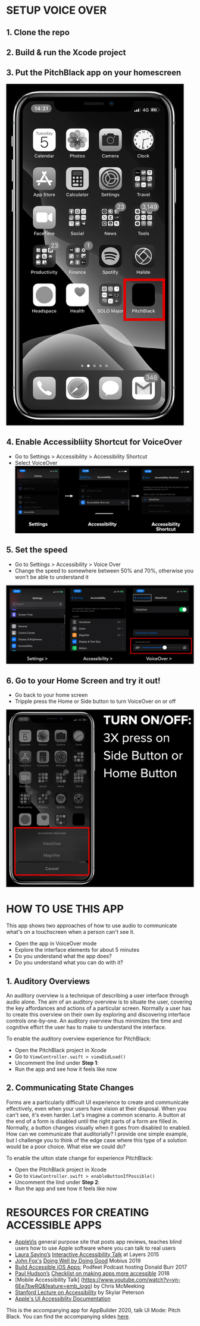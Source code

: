 # SETUP VOICE OVER

## 1. Clone the repo

## 2. Build & run the Xcode project

## 3. Put the PitchBlack app on your homescreen 
![homescreen img](Img/homescreen.png)

## 4. Enable Accessibliity Shortcut for VoiceOver

* Go to Settings > Accessibility > Accessibility Shortcut
* Select VoiceOver
![accessibility shortcut img](Img/accessibilityShortcut.png)

## 5. Set the speed

* Go to Settings > Accessibility > Voice Over
* Change the speed to somewhere between 50% and 70%, otherwise you won't be able to understand it

![speed img](Img/speed.png)

## 6. Go to your Home Screen and try it out!
* Go back to your home screen
* Tripple press the Home or Side button to turn VoiceOver on or off

![vo shortcut img](Img/voShortcut.png)

# HOW TO USE THIS APP 

This app shows two approaches of how to use audio to communicate what's on a touchscreen when a person can't see it.

* Open the app in VoiceOver mode
* Explore the interface elements for about 5 minutes
* Do you understand what the app does?
* Do you understand what you can do with it?

## 1. Auditory Overviews

An auditory overview is a technique of describing a user interface through audio alone. The aim of an auditory overview is to situate the user, covering the key affordances and actions of a particular screen. Normally a user has to create this overview on their own by exploring and discovering interface controls one-by-one. An auditory overview thus minimizes the time and cognitive effort the user has to make to understand the interface.

To enable the auditory overview experience for PitchBlack:

* Open the PitchBlack project in Xcode
* Go to `ViewController.swift > viewDidLoad()`
* Uncomment the lind under **Step 1**:
* Run the app and see how it feels like now 

## 2. Communicating State Changes

Forms are a particularly difficult UI experience to create and communicate effectively, even when your users have vision at their disposal. When you can't see, it's even harder. Let's imagine a common scenario. A button at the end of a form is disabled until the right parts of a form are filled in. Normally, a button changes visually when it goes from disabled to enabled. How can we communicate that auditorially? I provide one simple example, but I challenge you to think of the edge case where this type of a solution would be a poor choice. What else we could do?

To enable the utton state change for experience PitchBlack:

* Open the PitchBlack project in Xcode
* Go to `ViewController.swift > enableButtonIfPossible()`
* Uncomment the lind under **Step 2**:
* Run the app and see how it feels like now 

# RESOURCES FOR CREATING ACCESSIBLE APPS

* [AppleVis](https://www.applevis.com/) general purpose site that posts app reviews, teaches blind users how to use Apple software where you can talk to real users
* [Laura Savino’s](https://twitter.com/savinola) [Interactive Accessibility Talk](https://vimeo.com/151277877) at Layers 2015
* [John Fox's](https://twitter.com/djembe?lang=en) [Doing Well by Doing Good](https://youtu.be/XfVkNXgT1jE) Mobius 2019 
* [Build Accessible iOS Apps](https://www.podfeet.com/blog/tutorials-5/build-accessible-ios-apps/); Podfeet Podcast hosting Donald Burr 2017
* [Paul Hudson’s](https://twitter.com/twostraws) [Checklist on making apps more accessible](https://www.hackingwithswift.com/articles/91/checklist-how-to-make-your-ios-app-more-accessible) 2018
* [Mobile Accessibility Talk] (https://www.youtube.com/watch?v=yn-6Ee7bwRQ&feature=emb_logo) by Chris McMeeking
* [Stanford Lecture on Accessibility](https://www.youtube.com/watch?v=NOzXRBom7bw) by Skylar Peterson
* [Apple's UI Accessiblity Documentation](https://developer.apple.com/documentation/uikit/accessibility/uiaccessibility)

This is the accompanying app for AppBuilder 2020, talk UI Mode: Pitch Black.
You can find the accompanying slides [here](https://www.slideshare.net/LeaMaroltSonnenschei/app-builders-2020-ui-mode-pitch-black).
